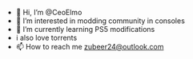 - 👋 Hi, I’m @CeoElmo
- 👀 I’m interested in modding community in consoles
- 🌱 I’m currently learning PS5 modifications
- i also love torrents
- 📫 How to reach me zubeer24@outlook.com

<!---
CeoElmo/CeoElmo is a ✨ special ✨ repository because its `README.md` (this file) appears on your GitHub profile.
You can click the Preview link to take a look at your changes.
--->
